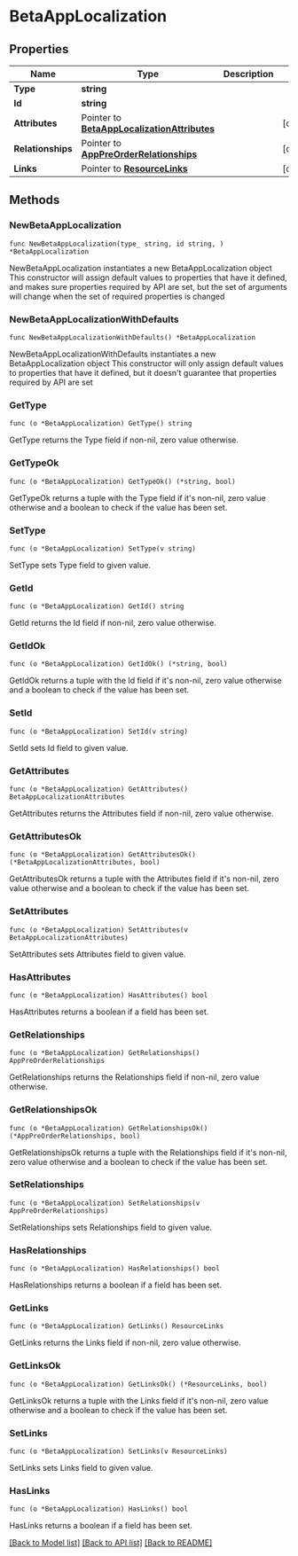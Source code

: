# BetaAppLocalization

## Properties

Name | Type | Description | Notes
------------ | ------------- | ------------- | -------------
**Type** | **string** |  | 
**Id** | **string** |  | 
**Attributes** | Pointer to [**BetaAppLocalizationAttributes**](BetaAppLocalizationAttributes.md) |  | [optional] 
**Relationships** | Pointer to [**AppPreOrderRelationships**](AppPreOrderRelationships.md) |  | [optional] 
**Links** | Pointer to [**ResourceLinks**](ResourceLinks.md) |  | [optional] 

## Methods

### NewBetaAppLocalization

`func NewBetaAppLocalization(type_ string, id string, ) *BetaAppLocalization`

NewBetaAppLocalization instantiates a new BetaAppLocalization object
This constructor will assign default values to properties that have it defined,
and makes sure properties required by API are set, but the set of arguments
will change when the set of required properties is changed

### NewBetaAppLocalizationWithDefaults

`func NewBetaAppLocalizationWithDefaults() *BetaAppLocalization`

NewBetaAppLocalizationWithDefaults instantiates a new BetaAppLocalization object
This constructor will only assign default values to properties that have it defined,
but it doesn't guarantee that properties required by API are set

### GetType

`func (o *BetaAppLocalization) GetType() string`

GetType returns the Type field if non-nil, zero value otherwise.

### GetTypeOk

`func (o *BetaAppLocalization) GetTypeOk() (*string, bool)`

GetTypeOk returns a tuple with the Type field if it's non-nil, zero value otherwise
and a boolean to check if the value has been set.

### SetType

`func (o *BetaAppLocalization) SetType(v string)`

SetType sets Type field to given value.


### GetId

`func (o *BetaAppLocalization) GetId() string`

GetId returns the Id field if non-nil, zero value otherwise.

### GetIdOk

`func (o *BetaAppLocalization) GetIdOk() (*string, bool)`

GetIdOk returns a tuple with the Id field if it's non-nil, zero value otherwise
and a boolean to check if the value has been set.

### SetId

`func (o *BetaAppLocalization) SetId(v string)`

SetId sets Id field to given value.


### GetAttributes

`func (o *BetaAppLocalization) GetAttributes() BetaAppLocalizationAttributes`

GetAttributes returns the Attributes field if non-nil, zero value otherwise.

### GetAttributesOk

`func (o *BetaAppLocalization) GetAttributesOk() (*BetaAppLocalizationAttributes, bool)`

GetAttributesOk returns a tuple with the Attributes field if it's non-nil, zero value otherwise
and a boolean to check if the value has been set.

### SetAttributes

`func (o *BetaAppLocalization) SetAttributes(v BetaAppLocalizationAttributes)`

SetAttributes sets Attributes field to given value.

### HasAttributes

`func (o *BetaAppLocalization) HasAttributes() bool`

HasAttributes returns a boolean if a field has been set.

### GetRelationships

`func (o *BetaAppLocalization) GetRelationships() AppPreOrderRelationships`

GetRelationships returns the Relationships field if non-nil, zero value otherwise.

### GetRelationshipsOk

`func (o *BetaAppLocalization) GetRelationshipsOk() (*AppPreOrderRelationships, bool)`

GetRelationshipsOk returns a tuple with the Relationships field if it's non-nil, zero value otherwise
and a boolean to check if the value has been set.

### SetRelationships

`func (o *BetaAppLocalization) SetRelationships(v AppPreOrderRelationships)`

SetRelationships sets Relationships field to given value.

### HasRelationships

`func (o *BetaAppLocalization) HasRelationships() bool`

HasRelationships returns a boolean if a field has been set.

### GetLinks

`func (o *BetaAppLocalization) GetLinks() ResourceLinks`

GetLinks returns the Links field if non-nil, zero value otherwise.

### GetLinksOk

`func (o *BetaAppLocalization) GetLinksOk() (*ResourceLinks, bool)`

GetLinksOk returns a tuple with the Links field if it's non-nil, zero value otherwise
and a boolean to check if the value has been set.

### SetLinks

`func (o *BetaAppLocalization) SetLinks(v ResourceLinks)`

SetLinks sets Links field to given value.

### HasLinks

`func (o *BetaAppLocalization) HasLinks() bool`

HasLinks returns a boolean if a field has been set.


[[Back to Model list]](../README.md#documentation-for-models) [[Back to API list]](../README.md#documentation-for-api-endpoints) [[Back to README]](../README.md)


